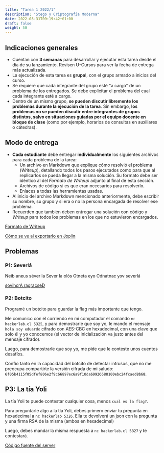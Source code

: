 ```yaml
---
title: "Tarea 1 2022/1"
description: "Stego y Criptografía Moderna"
date: 2022-03-31T09:19:42+01:00
draft: false
weight: 50
---
```

## Indicaciones generales

* Cuentan con **3 semanas** para desarrollar y ejecutar esta tarea desde el día de su lanzamiento. Revisen U-Cursos para ver la fecha de entrega más actualizada.
* La ejecución de esta tarea es **grupal**, con el grupo armado a inicios del curso.
* Se requiere que cada integrante del grupo esté "a cargo" de un problema de los entregados. Se debe explicitar el problema del cual cada integrante esté a cargo.
* Dentro de un mismo grupo, **se pueden discutir libremente los problemas durante la ejecución de la tarea**. Sin embargo, **los problemas no se pueden discutir entre integrantes de grupos distintos, salvo en situaciones guiadas por el equipo docente en bloque de clase** (como por ejemplo, horarios de consultas en auxiliares o cátedras).

## Modo de entrega

* **Cada estudiante** debe entregar **individualmente** los siguientes archivos para cada problema de la tarea:
    * Un archivo en Markdown que explique cómo resolvió el problema (_Writeup_), detallando todos los pasos ejecutados como para que al replicarlos se pueda llegar a la misma solución. Su formato debe ser idéntico al del _Formato de Writeup_ adjunto al final de esta sección.
    * Archivos de código si es que eran necesarios para resolverlo.
    * Enlaces a todas las herramientas usadas.
* Al inicio del archivo Markdown mencionado anteriormente, debe escribir su nombre, su grupo y si era o no la persona encargada de resolver ese problema. 
* Recuerden que también deben entregar una solución con código y _Writeup_ para todos los problemas en los que no estuvieron encargados.

[Formato de Writeup](./writeup.txt)

[Cómo se ve al exportarlo en Joplin](./writeup.pdf)

## Problemas

### P1: Severlá

Neib aneus séver la
Sever la olós
Otneta eyo
Odnatnac yov severlá

[sovihcrA ragracseD](./piz.1p1t)

### P2: Botcito

Programé un botcito para guardar la flag más importante que tengo.

Me comunico con él corriendo en mi computador el comando `nc hackerlab.cl 5325`, y para demostrarle que soy yo, le mando el mensaje `hola soy eduardo` cifrado con AES-CBC en hexadecimal, con una clave que solo él y yo conocemos (el vector de inicialización va justo antes del mensaje cifrado).

Luego, para demostrarle que soy yo, me pide que le conteste unos cuentos desafíos.

Confío tanto en la capacidad del botcito de detectar intrusos, que no me preocupa compartirte la versión cifrada de mi saludo: `6f05b4115f05dfef806e2f9c66897ec6a9f10da69926688100ebc24fcaed8b68`.


## P3: La tía Yoli

La tía Yoli te puede contestar cualquier cosa, menos `cual es la flag?`.

Para preguntarle algo a la tía Yoli, debes primero enviar tu pregunta en hexadecimal a `nc hackerlab 5326`. Ella te devolverá un json con la pregunta y una firma RSA de la misma (ambos en hexadecimal)

Luego, debes mandar la misma respuesta a `nc hackerlab.cl 5327` y te contestará.


[Código fuente del server](https://github.com/cc5325/t1p3-2023)


